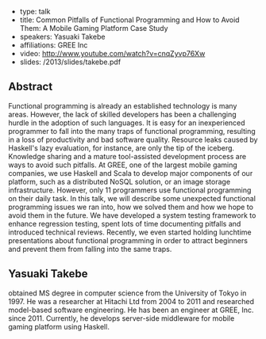 - type: talk
- title: Common Pitfalls of Functional Programming and How to Avoid Them: A Mobile Gaming Platform Case Study
- speakers: Yasuaki Takebe
- affiliations: GREE Inc 
- video: http://www.youtube.com/watch?v=cnqZyvp76Xw
- slides: /2013/slides/takebe.pdf


## Abstract
Functional programming is already an established technology is many
areas. However, the lack of skilled developers has been a challenging
hurdle in the adoption of such languages. It is easy for an
inexperienced programmer to fall into the many traps of functional
programming, resulting in a loss of productivity and bad software
quality. Resource leaks caused by Haskell's lazy evaluation, for
instance, are only the tip of the iceberg. Knowledge sharing and a
mature tool-assisted development process are ways to avoid such
pitfalls.  At GREE, one of the largest mobile gaming companies, we use
Haskell and Scala to develop major components of our platform, such as
a distributed NoSQL solution, or an image storage
infrastructure. However, only 11 programmers use functional
programming on their daily task.  In this talk, we will describe some
unexpected functional programming issues we ran into, how we solved
them and how we hope to avoid them in the future. We have developed a
system testing framework to enhance regression testing, spent lots of
time documenting pitfalls and introduced technical reviews. Recently,
we even started holding lunchtime presentations about functional
programming in order to attract beginners and prevent them from
falling into the same traps.


## Yasuaki Takebe
obtained MS degree in computer science from the University of Tokyo in
1997\. He was a researcher at Hitachi Ltd from 2004 to 2011 and
researched model-based software engineering. He has been an engineer
at GREE, Inc. since 2011\. Currently, he develops server-side
middleware for mobile gaming platform using Haskell.
